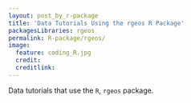 ```yaml
---
layout: post_by_r-package
title: 'Data Tutorials Using the rgeos R Package'
packagesLibraries: rgeos
permalink: R-package/rgeos/
image:
  feature: coding_R.jpg
  credit: 
  creditlink: 
---
```


Data tutorials that use the `R`, `rgeos` package.